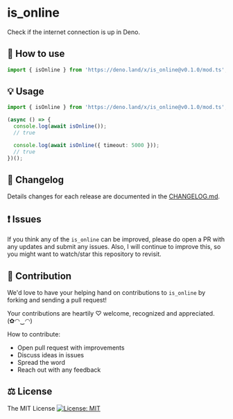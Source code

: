 # is_online

Check if the internet connection is up in Deno.

## 🔧 How to use

```js
import { isOnline } from 'https://deno.land/x/is_online@v0.1.0/mod.ts';
```

## 💡 Usage

```ts
import { isOnline } from 'https://deno.land/x/is_online@v0.1.0/mod.ts';

(async () => {
  console.log(await isOnline());
  // true

  console.log(await isOnline({ timeout: 5000 }));
  // true
})();
```

## 📜 Changelog

Details changes for each release are documented in the [CHANGELOG.md](https://github.com/DenoOrg/is-online/blob/main/CHANGELOG.md).

## ❗ Issues

If you think any of the `is_online` can be improved, please do open a PR with any updates and submit any issues. Also, I will continue to improve this, so you might want to watch/star this repository to revisit.

## 💪 Contribution

We'd love to have your helping hand on contributions to `is_online` by forking and sending a pull request!

Your contributions are heartily ♡ welcome, recognized and appreciated. (✿◠‿◠)

How to contribute:

- Open pull request with improvements
- Discuss ideas in issues
- Spread the word
- Reach out with any feedback

## ⚖️ License

The MIT License [![License: MIT](https://img.shields.io/badge/License-MIT-yellow.svg)](https://opensource.org/licenses/MIT)
